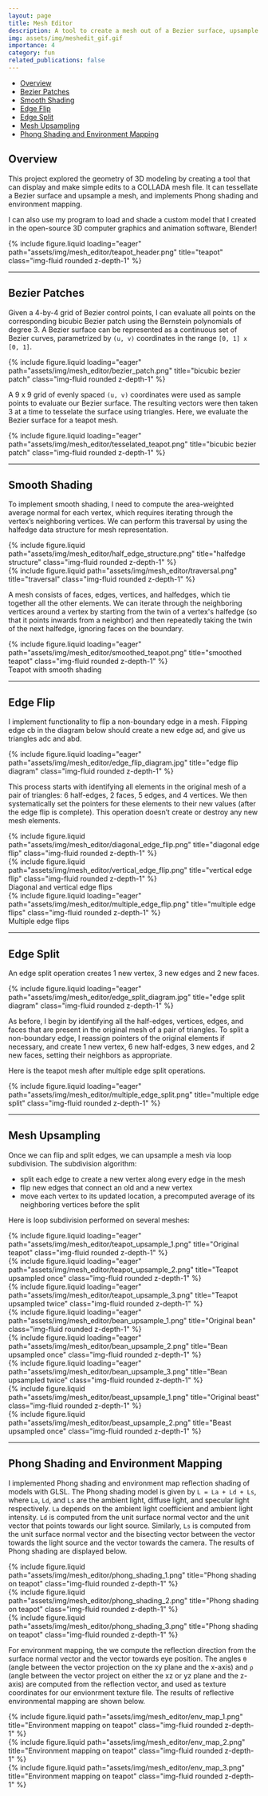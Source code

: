 ```yaml
---
layout: page
title: Mesh Editor
description: A tool to create a mesh out of a Bezier surface, upsample with loop subdivision, and visualize Phong shading and environment mapping.
img: assets/img/meshedit_gif.gif
importance: 4
category: fun
related_publications: false
---
```


- [Overview](#overview)
- [Bezier Patches](#bezier-patches)
- [Smooth Shading](#smooth-shading)
- [Edge Flip](#edge-flip)
- [Edge Split](#edge-split)
- [Mesh Upsampling](#mesh-upsampling)
- [Phong Shading and Environment Mapping](#phong-shading-and-environment-mapping)

## Overview

This project explored the geometry of 3D modeling by creating a tool that can display and make simple edits to a COLLADA mesh file. It can tessellate a Bezier surface and upsample a mesh, and implements Phong shading and environment mapping. 

I can also use my program to load and shade a custom model that I created in the open-source 3D computer graphics and animation software, Blender!

<div class="row">
    <div class="col-sm mt-3 mt-md-0">
        {% include figure.liquid loading="eager" path="assets/img/mesh_editor/teapot_header.png" title="teapot" class="img-fluid rounded z-depth-1" %}
    </div>
</div>

---

## Bezier Patches

Given a 4-by-4 grid of Bezier control points, I can evaluate all points on the corresponding bicubic Bezier patch using the Bernstein polynomials of degree 3. A Bezier surface can be represented as a continuous set of Bezier curves, parametrized by `(u, v)` coordinates in the range `[0, 1] x [0, 1]`.

<div class="row">
    <div class="col-sm mt-3 mt-md-0">
        {% include figure.liquid loading="eager" path="assets/img/mesh_editor/bezier_patch.png" title="bicubic bezier patch" class="img-fluid rounded z-depth-1" %}
    </div>
</div>

A 9 x 9 grid of evenly spaced `(u, v)` coordinates were used as sample points to evaluate our Bezier surface. The resulting vectors were then taken 3 at a time to tesselate the surface using triangles. Here, we evaluate the Bezier surface for a teapot mesh.

<div class="row">
    <div class="col-sm mt-3 mt-md-0">
        {% include figure.liquid loading="eager" path="assets/img/mesh_editor/tesselated_teapot.png" title="bicubic bezier patch" class="img-fluid rounded z-depth-1" %}
    </div>
</div>

---

## Smooth Shading

To implement smooth shading, I need to compute the area-weighted average normal for each vertex, which requires iterating through the vertex’s neighboring vertices. We can perform this traversal by using the halfedge data structure for mesh representation.

<div class="row justify-content-sm-center">
    <div class="col-sm-6 mt-3 mt-md-0">
        {% include figure.liquid path="assets/img/mesh_editor/half_edge_structure.png" title="halfedge structure" class="img-fluid rounded z-depth-1" %}
    </div>
    <div class="col-sm-6 mt-3 mt-md-0">
        {% include figure.liquid path="assets/img/mesh_editor/traversal.png" title="traversal" class="img-fluid rounded z-depth-1" %}
    </div>
</div>

A mesh consists of faces, edges, vertices, and halfedges, which tie together all the other elements. We can iterate through the neighboring vertices around a vertex by starting from the twin of a vertex's halfedge (so that it points inwards from a neighbor) and then repeatedly taking the twin of the next halfedge, ignoring faces on the boundary.

<div class="row">
    <div class="col-sm mt-3 mt-md-0">
        {% include figure.liquid loading="eager" path="assets/img/mesh_editor/smoothed_teapot.png" title="smoothed teapot" class="img-fluid rounded z-depth-1" %}
    </div>
</div>
<div class="caption">
    Teapot with smooth shading
</div>

---

## Edge Flip

I implement functionality to flip a non-boundary edge in a mesh. Flipping edge cb in the diagram below should create a new edge ad, and give us triangles adc and abd.

<div class="row">
    <div class="col-sm mt-3 mt-md-0">
        {% include figure.liquid loading="eager" path="assets/img/mesh_editor/edge_flip_diagram.jpg" title="edge flip diagram" class="img-fluid rounded z-depth-1" %}
    </div>
</div>

This process starts with identifying all elements in the original mesh of a pair of triangles: 6 half-edges, 2 faces, 5 edges, and 4 vertices. We then systematically set the pointers for these elements to their new values (after the edge flip is complete). This operation doesn’t create or destroy any new mesh elements.

<div class="row justify-content-sm-center">
    <div class="col-sm-6 mt-3 mt-md-0">
        {% include figure.liquid path="assets/img/mesh_editor/diagonal_edge_flip.png" title="diagonal edge flip" class="img-fluid rounded z-depth-1" %}
    </div>
    <div class="col-sm-6 mt-3 mt-md-0">
        {% include figure.liquid path="assets/img/mesh_editor/vertical_edge_flip.png" title="vertical edge flip" class="img-fluid rounded z-depth-1" %}
    </div>
</div>
<div class="caption">
    Diagonal and vertical edge flips
</div>

<div class="row">
    <div class="col-sm mt-3 mt-md-0">
        {% include figure.liquid loading="eager" path="assets/img/mesh_editor/multiple_edge_flip.png" title="multiple edge flips" class="img-fluid rounded z-depth-1" %}
    </div>
</div>
<div class="caption">
    Multiple edge flips
</div>

---

## Edge Split

An edge split operation creates 1 new vertex, 3 new edges and 2 new faces.

<div class="row">
    <div class="col-sm mt-3 mt-md-0">
        {% include figure.liquid loading="eager" path="assets/img/mesh_editor/edge_split_diagram.jpg" title="edge split diagram" class="img-fluid rounded z-depth-1" %}
    </div>
</div>

As before, I begin by identifying all the half-edges, vertices, edges, and faces that are present in the original mesh of a pair of triangles. To split a non-boundary edge, I reassign pointers of the original elements if necessary, and create 1 new vertex, 6 new half-edges, 3 new edges, and 2 new faces, setting their neighbors as appropriate.

Here is the teapot mesh after multiple edge split operations.

<div class="row">
    <div class="col-sm mt-3 mt-md-0">
        {% include figure.liquid loading="eager" path="assets/img/mesh_editor/multiple_edge_split.png" title="multiple edge split" class="img-fluid rounded z-depth-1" %}
    </div>
</div>

---

## Mesh Upsampling

Once we can flip and split edges, we can upsample a mesh via loop subdivision. The subdivision algorithm: 
- split each edge to create a new vertex along every edge in the mesh
- flip new edges that connect an old and a new vertex
- move each vertex to its updated location, a precomputed average of its neighboring vertices before the split

Here is loop subdivision performed on several meshes:

<div class="row">
    <div class="col-sm mt-3 mt-md-0">
        {% include figure.liquid loading="eager" path="assets/img/mesh_editor/teapot_upsample_1.png" title="Original teapot" class="img-fluid rounded z-depth-1" %}
    </div>
    <div class="col-sm mt-3 mt-md-0">
        {% include figure.liquid loading="eager" path="assets/img/mesh_editor/teapot_upsample_2.png" title="Teapot upsampled once" class="img-fluid rounded z-depth-1" %}
    </div>
    <div class="col-sm mt-3 mt-md-0">
        {% include figure.liquid loading="eager" path="assets/img/mesh_editor/teapot_upsample_3.png" title="Teapot upsampled twice" class="img-fluid rounded z-depth-1" %}
    </div>
</div>

<div class="row">
    <div class="col-sm mt-3 mt-md-0">
        {% include figure.liquid loading="eager" path="assets/img/mesh_editor/bean_upsample_1.png" title="Original bean" class="img-fluid rounded z-depth-1" %}
    </div>
    <div class="col-sm mt-3 mt-md-0">
        {% include figure.liquid loading="eager" path="assets/img/mesh_editor/bean_upsample_2.png" title="Bean upsampled once" class="img-fluid rounded z-depth-1" %}
    </div>
    <div class="col-sm mt-3 mt-md-0">
        {% include figure.liquid loading="eager" path="assets/img/mesh_editor/bean_upsample_3.png" title="Bean upsampled twice" class="img-fluid rounded z-depth-1" %}
    </div>
</div>

<div class="row justify-content-sm-center">
    <div class="col-sm-6 mt-3 mt-md-0">
        {% include figure.liquid path="assets/img/mesh_editor/beast_upsample_1.png" title="Original beast" class="img-fluid rounded z-depth-1" %}
    </div>
    <div class="col-sm-6 mt-3 mt-md-0">
        {% include figure.liquid path="assets/img/mesh_editor/beast_upsample_2.png" title="Beast upsampled once" class="img-fluid rounded z-depth-1" %}
    </div>
</div>


---

## Phong Shading and Environment Mapping

I implemented Phong shading and environment map reflection shading of models with GLSL. The Phong shading model is given by `L = La + Ld + Ls`, where `La`, `Ld`, and `Ls` are the ambient light, diffuse light, and specular light respectively. 
`La` depends on the ambient light coefficient and ambient light intensity. `Ld` is computed from the unit surface normal vector and the unit vector that points towards our light source. Similarly, `Ls` is computed from the unit surface normal vector and the bisecting vector between the vector towards the light source and the vector towards the camera. The results of Phong shading are displayed below.

<div class="row justify-content-sm-center">
    <div class="col-sm-4 mt-3 mt-md-0">
        {% include figure.liquid path="assets/img/mesh_editor/phong_shading_1.png" title="Phong shading on teapot" class="img-fluid rounded z-depth-1" %}
    </div>
    <div class="col-sm-4 mt-3 mt-md-0">
        {% include figure.liquid path="assets/img/mesh_editor/phong_shading_2.png" title="Phong shading on teapot" class="img-fluid rounded z-depth-1" %}
    </div>
    <div class="col-sm-4 mt-3 mt-md-0">
        {% include figure.liquid path="assets/img/mesh_editor/phong_shading_3.png" title="Phong shading on teapot" class="img-fluid rounded z-depth-1" %}
    </div>
</div>

For environment mapping, the we compute the reflection direction from the surface normal vector and the vector towards eye position. The angles `θ` (angle between the vector projection on the xy plane and the x-axis) and `ρ` (angle between the vector project on either the xz or yz plane and the z-axis) are computed from the reflection vector, and used as texture coordinates for our envionrment texture file. The results of reflective environmental mapping are shown below.

<div class="row justify-content-sm-center">
    <div class="col-sm-4 mt-3 mt-md-0">
        {% include figure.liquid path="assets/img/mesh_editor/env_map_1.png" title="Environment mapping on teapot" class="img-fluid rounded z-depth-1" %}
    </div>
    <div class="col-sm-4 mt-3 mt-md-0">
        {% include figure.liquid path="assets/img/mesh_editor/env_map_2.png" title="Environment mapping on teapot" class="img-fluid rounded z-depth-1" %}
    </div>
    <div class="col-sm-4 mt-3 mt-md-0">
        {% include figure.liquid path="assets/img/mesh_editor/env_map_3.png" title="Environment mapping on teapot" class="img-fluid rounded z-depth-1" %}
    </div>
</div>
